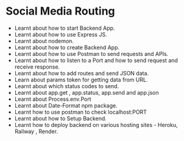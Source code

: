 # Social Media Routing

- Learnt about how to start Backend App.
- Learnt about how to use Express JS.
- Learnt about nodemon.
- Learnt about how to create Backend App.
- Learnt about how to use Postman to send requests and APIs.
- Learnt about how to listen to a Port and how to send request and receive response.
- Learnt about how to add routes and send JSON data.
- Learn about params token for getting data from URL.
- Learnt about which status codes to send.
- Learnt about app.get , app.status, app.send and app.json
- Learnt about Process.env.Port
- Learnt about Date-Format npm package. 
- Learnt how to use postman to check localhost:PORT
- Learnt about how to Setup Backend.
- Learnt how to deploy backend on various hosting sites - Heroku, Railway , Render.